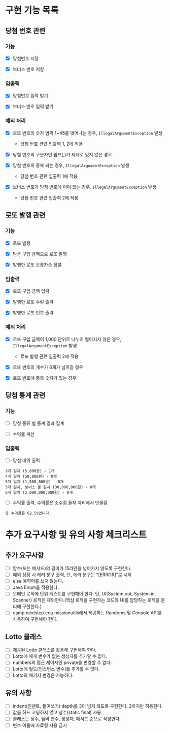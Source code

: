 # 구현 기능 목록

## 당첨 번호 관련

### 기능
- [x] 당첨번호 저장

- [x] 보너스 번호 저장

### 입출력
- [x] 당첨번호 입력 받기

- [x] 보너스 번호 입력 받기

### 예외 처리
- [x] 로또 번호의 숫자 범위 1~45를 벗어나는 경우, `IllegalArgumentException` 발생
  - 당첨 번호 관련 입출력 1, 2에 적용

- [x] 당첨 번호의 구분자인  쉼표(,)가 제대로 있지 않은 경우

- [x] 당첨 번호의 중복 되는 경우, `IllegalArgumentException` 발생
  - 당첨 번호 관련 입출력 1에 적용

- [x] 보너스 번호가 당첨 번호에 이미 있는 경우, `IllegalArgumentException` 발생
  - 당첨 번호 관련 입출력 2에 적용

## 로또 발행 관련

### 기능
- [x] 로또 발행

- [x] 받은 구입 금액으로 로또 발행

- [x] 발행한 로또 오름차순 정렬

### 입출력
- [x] 로또 구입 금액 입력

- [x] 발행한 로또 수량 출력

- [x] 발행한 로또 번호 출력

### 예외 처리
- [x] 로또 구입 금액이 1,000 단위로 나누어 떨어지지 않은 경우, `IllegalArgumentException` 발생
  - 로또 발행 관련 입출력 2에 적용

- [x] 로또 번호의 개수가 6개가 넘어갈 경우

- [x] 로또 번호에 중복 숫자가 있는 경우

## 당첨 통계 관련

### 기능
- [ ] 당청 종류 별 통계 결과 집계

- [ ] 수익률 계산

### 입출력
- [ ] 당첨 내역 출력

```
3개 일치 (5,000원) - 1개
4개 일치 (50,000원) - 0개
5개 일치 (1,500,000원) - 0개
5개 일치, 보너스 볼 일치 (30,000,000원) - 0개
6개 일치 (2,000,000,000원) - 0개
```
- [ ] 수익률 출력, 수익률은 소수점 둘재 자리에서 반올림

```
총 수익률은 62.5%입니다.
```


# 추가 요구사항 및 유의 사항 체크리스트

## 추가 요구사항
- [ ] 함수(또는 메서드)의 길이가 15라인을 넘어가지 않도록 구현한다.
- [ ] 예외 상황 시 에러 문구 출력, 단, 에러 문구는 "[ERROR]"로 시작
- [ ] else 예약어를 쓰지 않는다.
- [ ] Java Enum을 적용한다.
- [ ] 도메인 로직에 단위 테스트를 구현해야 한다. 단, UI(System.out, System.in, Scanner) 로직은 제외한다.(핵심 로직을 구현하는 코드와 UI를 담당하는 로직을 분리해 구현한다.)
- [ ] camp.nextstep.edu.missionutils에서 제공하는 Randoms 및 Console API를 사용하여 구현해야 한다.

## Lotto 클래스
- [ ] 제공된 Lotto 클래스를 활용해 구현해야 한다.
- [ ] Lotto에 매개 변수가 없는 생성자를 추가할 수 없다.
- [ ] numbers의 접근 제어자인 private을 변경할 수 없다.
- [ ] Lotto에 필드(인스턴스 변수)를 추가할 수 없다.
- [ ] Lotto의 패키지 변경은 가능하다.

## 유의 사항
- [ ] indent(인덴트, 들여쓰기) depth를 3이 넘지 않도록 구현한다. 2까지만 허용한다.
- [ ] 값을 하드 코딩하지 않고 상수(static final) 사용
- [ ] 클래스는 상수, 멤버 변수, 생성자, 메서드 순으로 작성한다.
- [ ] 변수 이름에 자료형 사용 금지